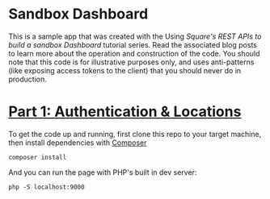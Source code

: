 # Sandbox Dashboard 
This is a sample app that was created with the Using _Square's REST APIs to build a sandbox Dashboard_ tutorial series. Read the associated blog posts to learn more about the operation and construction of the code. You should note that this code is for illustrative purposes only, and uses anti-patterns (like exposing access tokens to the client) that you should never do in production. 

# [Part 1: Authentication & Locations](https://medium.com/square-corner-blog/using-squares-rest-apis-to-build-a-sandbox-dashboard-part-1-authentication-locations-3e5b5a551cc7)

To get the code up and running, first clone this repo to your target machine, then install dependencies with [Composer](https://getcomposer.org/download/)
```
composer install
```
And you can run the page with PHP's built in dev server:
```
php -S localhost:9000
```